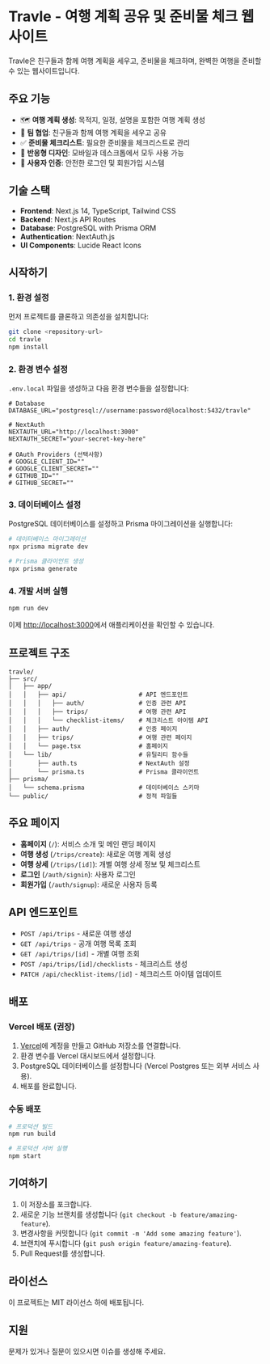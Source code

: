 # Travle - 여행 계획 공유 및 준비물 체크 웹사이트

Travle은 친구들과 함께 여행 계획을 세우고, 준비물을 체크하며, 완벽한 여행을 준비할 수 있는 웹사이트입니다.

## 주요 기능

- 🗺️ **여행 계획 생성**: 목적지, 일정, 설명을 포함한 여행 계획 생성
- 👥 **팀 협업**: 친구들과 함께 여행 계획을 세우고 공유
- ✅ **준비물 체크리스트**: 필요한 준비물을 체크리스트로 관리
- 📱 **반응형 디자인**: 모바일과 데스크톱에서 모두 사용 가능
- 🔐 **사용자 인증**: 안전한 로그인 및 회원가입 시스템

## 기술 스택

- **Frontend**: Next.js 14, TypeScript, Tailwind CSS
- **Backend**: Next.js API Routes
- **Database**: PostgreSQL with Prisma ORM
- **Authentication**: NextAuth.js
- **UI Components**: Lucide React Icons

## 시작하기

### 1. 환경 설정

먼저 프로젝트를 클론하고 의존성을 설치합니다:

```bash
git clone <repository-url>
cd travle
npm install
```

### 2. 환경 변수 설정

`.env.local` 파일을 생성하고 다음 환경 변수들을 설정합니다:

```env
# Database
DATABASE_URL="postgresql://username:password@localhost:5432/travle"

# NextAuth
NEXTAUTH_URL="http://localhost:3000"
NEXTAUTH_SECRET="your-secret-key-here"

# OAuth Providers (선택사항)
# GOOGLE_CLIENT_ID=""
# GOOGLE_CLIENT_SECRET=""
# GITHUB_ID=""
# GITHUB_SECRET=""
```

### 3. 데이터베이스 설정

PostgreSQL 데이터베이스를 설정하고 Prisma 마이그레이션을 실행합니다:

```bash
# 데이터베이스 마이그레이션
npx prisma migrate dev

# Prisma 클라이언트 생성
npx prisma generate
```

### 4. 개발 서버 실행

```bash
npm run dev
```

이제 [http://localhost:3000](http://localhost:3000)에서 애플리케이션을 확인할 수 있습니다.

## 프로젝트 구조

```
travle/
├── src/
│   ├── app/
│   │   ├── api/                    # API 엔드포인트
│   │   │   ├── auth/               # 인증 관련 API
│   │   │   ├── trips/              # 여행 관련 API
│   │   │   └── checklist-items/    # 체크리스트 아이템 API
│   │   ├── auth/                   # 인증 페이지
│   │   ├── trips/                  # 여행 관련 페이지
│   │   └── page.tsx                # 홈페이지
│   └── lib/                        # 유틸리티 함수들
│       ├── auth.ts                 # NextAuth 설정
│       └── prisma.ts               # Prisma 클라이언트
├── prisma/
│   └── schema.prisma               # 데이터베이스 스키마
└── public/                         # 정적 파일들
```

## 주요 페이지

- **홈페이지** (`/`): 서비스 소개 및 메인 랜딩 페이지
- **여행 생성** (`/trips/create`): 새로운 여행 계획 생성
- **여행 상세** (`/trips/[id]`): 개별 여행 상세 정보 및 체크리스트
- **로그인** (`/auth/signin`): 사용자 로그인
- **회원가입** (`/auth/signup`): 새로운 사용자 등록

## API 엔드포인트

- `POST /api/trips` - 새로운 여행 생성
- `GET /api/trips` - 공개 여행 목록 조회
- `GET /api/trips/[id]` - 개별 여행 조회
- `POST /api/trips/[id]/checklists` - 체크리스트 생성
- `PATCH /api/checklist-items/[id]` - 체크리스트 아이템 업데이트

## 배포

### Vercel 배포 (권장)

1. [Vercel](https://vercel.com)에 계정을 만들고 GitHub 저장소를 연결합니다.
2. 환경 변수를 Vercel 대시보드에서 설정합니다.
3. PostgreSQL 데이터베이스를 설정합니다 (Vercel Postgres 또는 외부 서비스 사용).
4. 배포를 완료합니다.

### 수동 배포

```bash
# 프로덕션 빌드
npm run build

# 프로덕션 서버 실행
npm start
```

## 기여하기

1. 이 저장소를 포크합니다.
2. 새로운 기능 브랜치를 생성합니다 (`git checkout -b feature/amazing-feature`).
3. 변경사항을 커밋합니다 (`git commit -m 'Add some amazing feature'`).
4. 브랜치에 푸시합니다 (`git push origin feature/amazing-feature`).
5. Pull Request를 생성합니다.

## 라이선스

이 프로젝트는 MIT 라이선스 하에 배포됩니다.

## 지원

문제가 있거나 질문이 있으시면 이슈를 생성해 주세요.
